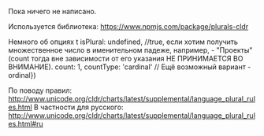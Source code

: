 Пока ничего не написано.

Используется библиотека: https://www.npmjs.com/package/plurals-cldr

Немного об опциях t
  isPlural: undefined, //true, если хотим получить множественное число в именительном падеже, например, - "Проекты" (count тогда вне зависимости от его указания НЕ ПРИНИМАЕТСЯ ВО ВНИМАНИЕ).
  count: 1,
  countType: 'cardinal' // Ещё возможный вариант - ordinal})

По поводу правил:
http://www.unicode.org/cldr/charts/latest/supplemental/language_plural_rules.html
В частности для русского: http://www.unicode.org/cldr/charts/latest/supplemental/language_plural_rules.html#ru